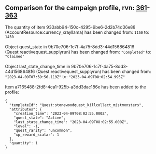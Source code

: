 ## Comparison for the campaign profile, rvn: [361](https://github.com/PRO100KatYT/FortniteProfileRevisions/tree/main/profiles/campaign/361%20campaign.json)-[363](https://github.com/PRO100KatYT/FortniteProfileRevisions/tree/main/profiles/campaign/363%20campaign.json)

The quantity of item 933abb94-150c-4295-9be6-2d2b74d36e88 (AccountResource:currency_xrayllama) has been changed from: `1150` to: `1450`
<br><br>
Object quest_state in 9b70e706-1c7f-4a75-8dd3-44d156864816 (Quest:reactivequest_supplyrun) has been changed from: `"Completed"` to: `"Claimed"`
<br><br>
Object last_state_change_time in 9b70e706-1c7f-4a75-8dd3-44d156864816 (Quest:reactivequest_supplyrun) has been changed from: `"2023-04-09T07:59:56.119Z"` to: `"2023-04-09T08:02:54.995Z"`
<br><br>
Item a7165488-2fd8-4ca1-925b-a3dd3dac186e has been added to the profile:

```
{
  "templateId": "Quest:stonewoodquest_killcollect_mistmonsters",
  "attributes": {
    "creation_time": "2023-04-09T08:02:55.000Z",
    "quest_state": "Active",
    "last_state_change_time": "2023-04-09T08:02:55.000Z",
    "level": -1,
    "quest_rarity": "uncommon",
    "xp_reward_scalar": 1
  },
  "quantity": 1
}
```

<br><br>

